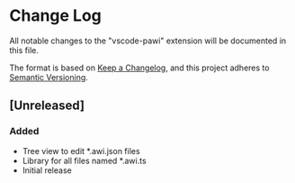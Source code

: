 # Change Log

All notable changes to the "vscode-pawi" extension will be documented in this file.

The format is based on [Keep a
Changelog](https://keepachangelog.com/en/1.0.0/), and this project adheres to
[Semantic Versioning](https://semver.org/spec/v2.0.0.html).

## [Unreleased]

### Added

- Tree view to edit \*.awi.json files
- Library for all files named \*.awi.ts
- Initial release
